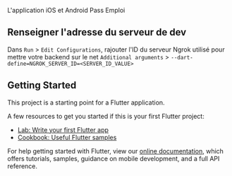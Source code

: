 L'application iOS et Android Pass Emploi

## Renseigner l'adresse du serveur de dev
Dans `Run` > `Edit Configurations`, rajouter l'ID du serveur Ngrok utilisé pour mettre votre backend 
sur le net `Additional arguments` > `--dart-define=NGROK_SERVER_ID=<SERVER_ID_VALUE>`


## Getting Started

This project is a starting point for a Flutter application.

A few resources to get you started if this is your first Flutter project:

- [Lab: Write your first Flutter app](https://flutter.dev/docs/get-started/codelab)
- [Cookbook: Useful Flutter samples](https://flutter.dev/docs/cookbook)

For help getting started with Flutter, view our
[online documentation](https://flutter.dev/docs), which offers tutorials,
samples, guidance on mobile development, and a full API reference.
